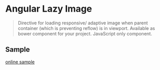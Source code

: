 # Angular Lazy Image
> Directive for loading responsive/ adaptive image when parent container (which is preventing reflow) is in viewport. Available as bower component for your project. JavaScript only component.

## Sample
[online sample](http://afklm.github.io/ng-lazy-image/)